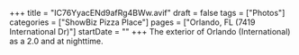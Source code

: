 +++
title = "IC76YyacENd9afRg4BWw.avif"
draft = false
tags = ["Photos"]
categories = ["ShowBiz Pizza Place"]
pages = ["Orlando, FL (7419 International Dr)"]
startDate = ""
+++
The exterior of Orlando (International) as a 2.0 and at nighttime.
